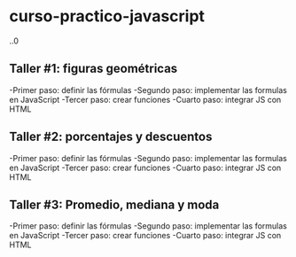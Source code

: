 # curso-practico-javascript

..0


## Taller #1: figuras geométricas


-Primer paso: definir las fórmulas
-Segundo paso: implementar las formulas en JavaScript
-Tercer paso: crear funciones
-Cuarto paso: integrar JS con HTML

## Taller #2: porcentajes y descuentos


-Primer paso: definir las fórmulas
-Segundo paso: implementar las formulas en JavaScript
-Tercer paso: crear funciones
-Cuarto paso: integrar JS con HTML


## Taller #3: Promedio, mediana y moda


-Primer paso: definir las fórmulas
-Segundo paso: implementar las formulas en JavaScript
-Tercer paso: crear funciones
-Cuarto paso: integrar JS con HTML